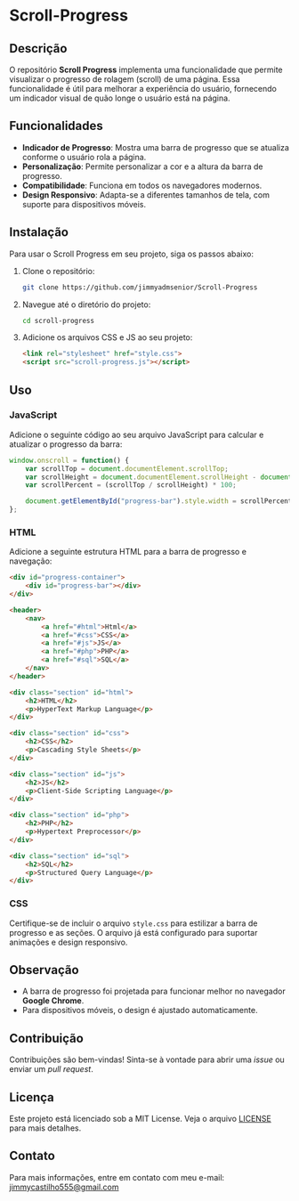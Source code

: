 # Scroll-Progress

## Descrição

O repositório **Scroll Progress** implementa uma funcionalidade que permite visualizar o progresso de rolagem (scroll) de uma página. Essa funcionalidade é útil para melhorar a experiência do usuário, fornecendo um indicador visual de quão longe o usuário está na página.

## Funcionalidades

- **Indicador de Progresso**: Mostra uma barra de progresso que se atualiza conforme o usuário rola a página.
- **Personalização**: Permite personalizar a cor e a altura da barra de progresso.
- **Compatibilidade**: Funciona em todos os navegadores modernos.
- **Design Responsivo**: Adapta-se a diferentes tamanhos de tela, com suporte para dispositivos móveis.

## Instalação

Para usar o Scroll Progress em seu projeto, siga os passos abaixo:

1. Clone o repositório:
   ```bash
   git clone https://github.com/jimmyadmsenior/Scroll-Progress
   ```

2. Navegue até o diretório do projeto:
   ```bash
   cd scroll-progress
   ```

3. Adicione os arquivos CSS e JS ao seu projeto:
   ```html
   <link rel="stylesheet" href="style.css">
   <script src="scroll-progress.js"></script>
   ```

## Uso

### JavaScript

Adicione o seguinte código ao seu arquivo JavaScript para calcular e atualizar o progresso da barra:

```javascript
window.onscroll = function() {
    var scrollTop = document.documentElement.scrollTop;
    var scrollHeight = document.documentElement.scrollHeight - document.documentElement.clientHeight;
    var scrollPercent = (scrollTop / scrollHeight) * 100;

    document.getElementById("progress-bar").style.width = scrollPercent + "%";
};
```

### HTML

Adicione a seguinte estrutura HTML para a barra de progresso e navegação:

```html
<div id="progress-container">
    <div id="progress-bar"></div>
</div>

<header>
    <nav>
        <a href="#html">Html</a>
        <a href="#css">CSS</a>
        <a href="#js">JS</a>
        <a href="#php">PHP</a>
        <a href="#sql">SQL</a>
    </nav>
</header>

<div class="section" id="html">
    <h2>HTML</h2>
    <p>HyperText Markup Language</p>
</div>

<div class="section" id="css">
    <h2>CSS</h2>
    <p>Cascading Style Sheets</p>
</div>

<div class="section" id="js">
    <h2>JS</h2>
    <p>Client-Side Scripting Language</p>
</div>

<div class="section" id="php">
    <h2>PHP</h2>
    <p>Hypertext Preprocessor</p>
</div>

<div class="section" id="sql">
    <h2>SQL</h2>
    <p>Structured Query Language</p>
</div>
```

### CSS

Certifique-se de incluir o arquivo `style.css` para estilizar a barra de progresso e as seções. O arquivo já está configurado para suportar animações e design responsivo.

## Observação

- A barra de progresso foi projetada para funcionar melhor no navegador **Google Chrome**.
- Para dispositivos móveis, o design é ajustado automaticamente.

## Contribuição

Contribuições são bem-vindas! Sinta-se à vontade para abrir uma *issue* ou enviar um *pull request*.

## Licença

Este projeto está licenciado sob a MIT License. Veja o arquivo [LICENSE](LICENSE) para mais detalhes.

## Contato

Para mais informações, entre em contato com meu e-mail: jimmycastilho555@gmail.com